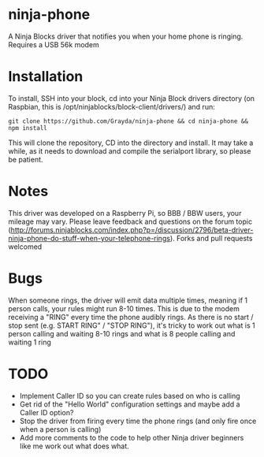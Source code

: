 ninja-phone
===========

A Ninja Blocks driver that notifies you when your home phone is ringing. Requires a USB 56k modem

Installation
============

To install, SSH into your block, cd into your Ninja Block drivers directory (on Raspbian, this is /opt/ninjablocks/block-client/drivers/) and run:

`git clone https://github.com/Grayda/ninja-phone && cd ninja-phone && npm install`

This will clone the repository, CD into the directory and install. It may take a while, as it needs to download and compile the serialport library, so please be patient.

Notes
=====

This driver was developed on a Raspberry Pi, so BBB / BBW users, your mileage may vary. Please leave feedback and questions on the forum topic (http://forums.ninjablocks.com/index.php?p=/discussion/2796/beta-driver-ninja-phone-do-stuff-when-your-telephone-rings). Forks and pull requests welcomed

Bugs
====

When someone rings, the driver will emit data multiple times, meaning if 1 person calls, your rules might run 8-10 times. This is due to the modem receiving a "RING" every time the phone audibly rings. As there is no start / stop sent (e.g. START RING" / "STOP RING"), it's tricky to work out what is 1 person calling and waiting 8-10 rings and what is 8 people calling and waiting 1 ring

TODO
====

* Implement Caller ID so you can create rules based on who is calling
* Get rid of the "Hello World" configuration settings and maybe add a Caller ID option?
* Stop the driver from firing every time the phone rings (and only fire once when a person is calling)
* Add more comments to the code to help other Ninja driver beginners like me work out what does what.

